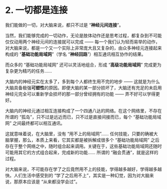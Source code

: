 # 2. 一切都是连接

我们能做的一切，对大脑来说，都只不过是 “**神经元间连接**”。

当然，我们能够完成的一切动作，无论是肢体动作还是思考过程，都复杂到不可能仅仅动用两个神经元间的连接就可以完成 —— 每一个我们认为轻而易举的动作，对大脑来说，都是一个又一个实际上非常庞大且又复杂的，由众多神经元连接起来构成的 “**基础功能局域网**”（学名 “**神经回路**”）相互通讯相互协作的结果。

而众多的 “基础功能局域网” 还可以灵活地组合，形成 “**高级功能局域网**” 完成更为复杂更为精巧的任务…… 

大脑内的神经元实在太多了，多到每个人都终生用不完的地步 —— 这就是为什么大脑具备极强**可塑性**的原因。即便大脑的某一部分损坏了，大脑还有充足的未启用神经元完全可以重新学会损坏的那一部分曾经拥有的功能 —— 弄不好可以学得更好。

大脑内的神经元通过相互连接构成了一个四通八达的网络。在这个网络里，不存在所谓的 “孤岛”，只不过是远近而已，只不过是直接间接而已，每个 “基础功能局域网” 之间最终都可以相互通讯。

这就意味着说，在大脑里，没有 “用不上的局域网”…… 任何技能，只要的确被大脑掌握，那么，本质上来看，它其实都是被拆解成很多个 “基础功能局域网” 之后存在于整个网络之中，随时组合起来调用。关键在于，这些基础功能局域网还随时可能用其它的方式组合起来，完成新的功能…… 所谓的 “融会贯通”，就是这样的过程。

对大脑来说，不可能存在学了之后竟然用不上的技能，学得越多越好，学得越多越快。人们生活中感受到的 “学了之后用不上”，其实是一种幻觉，因为对大脑来说，那原本应该是 “从来都没学会过”。